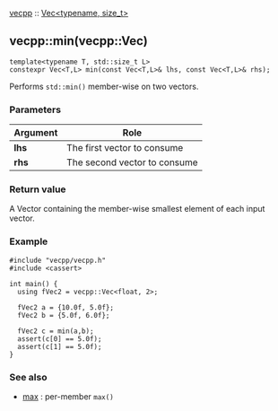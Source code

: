 [vecpp](../../../) :: [Vec<typename, size_t\>](./)
## vecpp::min(vecpp::Vec)

```
template<typename T, std::size_t L>
constexpr Vec<T,L> min(const Vec<T,L>& lhs, const Vec<T,L>& rhs);
```

Performs `std::min()` member-wise on two vectors.

### Parameters

Argument | Role
---------|---------------------------------
**lhs**  | The first vector to consume
**rhs**  | The second vector to consume


### Return value
A Vector containing the member-wise smallest element of each input vector.

### Example

```
#include "vecpp/vecpp.h"
#include <cassert>

int main() {
  using fVec2 = vecpp::Vec<float, 2>;
  
  fVec2 a = {10.0f, 5.0f};
  fVec2 b = {5.0f, 6.0f};

  fVec2 c = min(a,b);
  assert(c[0] == 5.0f);
  assert(c[1] == 5.0f);
}
```

### See also
* [max](max.md) : per-member `max()`